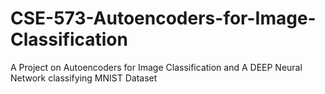 # CSE-573-Autoencoders-for-Image-Classification
A Project on Autoencoders for Image Classification and A DEEP Neural Network classifying MNIST Dataset
